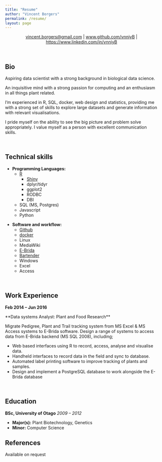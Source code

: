 ```yaml
---
title: "Resume"
author: "Vincent Borgers"
permalink: /resume/
layout: page
---
```


<p style="text-align: center;"><a href="mailto:vincent.borgers@gmail.com">vincent.borgers@gmail.com</a> | <a href="www.github.com/vnniyB">www.github.com/vnniyB</a> | <a href="https://www.linkedin.com/in/vnniyB">https://www.linkedin.com/in/vnniyB</a></p>
<br>


Bio
------------------------

Aspiring data scientist with a strong background in biological data science. 

An inquisitive mind with a strong passion for computing and an enthusiasm in all things plant related.

I’m experienced in R, SQL, docker, web design and statistics, providing me with a strong set of skills to explore large datasets and generate information with relevant visualisations. 

I pride myself on the ability to see the big picture and problem solve appropriately.
I value myself as a person with excellent communication skills. 

<br>

Technical skills
-----------------------

+ **Programming Languages:** 
  + [R](https://www.r-project.org/)
    + [Shiny](http://shiny.rstudio.com/)
    + dplyr/tidyr
    + ggplot2
    + RODBC
    + DBI
  + SQL (MS, Postgres)
  + Javascript
  + Python
  
<p> </p>
  
+ **Software and workflow:** 
  + [Github](https://github.com/)
  + [docker](https://www.docker.com/)
  + Linux
  + MediaWiki
  + [E-Brida](http://www.agripartner.nl/en-us/products/plantbreedingsoftware.aspx)
  + [Bartender](http://www.seagullscientific.com/label-software/barcode-label-design-and-printing/)
  + Windows
  + Excel
  + Access


<br>

Work Experience
------------------------

**Feb 2014 – Jun 2016** 
<p> </p> 
**Data systems Analyst: Plant and Food Research**

Migrate Pedigree, Plant and Trail tracking system from MS Excel & MS Access systems to E-Brida software. Design a range of systems to access data from E-Brida backend (MS SQL 2008), including; 

- Web based interfaces using R to record, access, analyse and visualise data.
- Handheld interfaces to record data in the field and sync to database.
- Automated label printing software to improve tracking of plants and samples. 
- Design and implement a PostgreSQL database to work alongside the E-Brida database

<br>

Education
------------------------

**BSc, University of Otago** 
*2009 – 2012*

+ **Major(s):** Plant Biotechnology, Genetics
+ **Minor:** Computer Science

References
------------------------

Available on request
